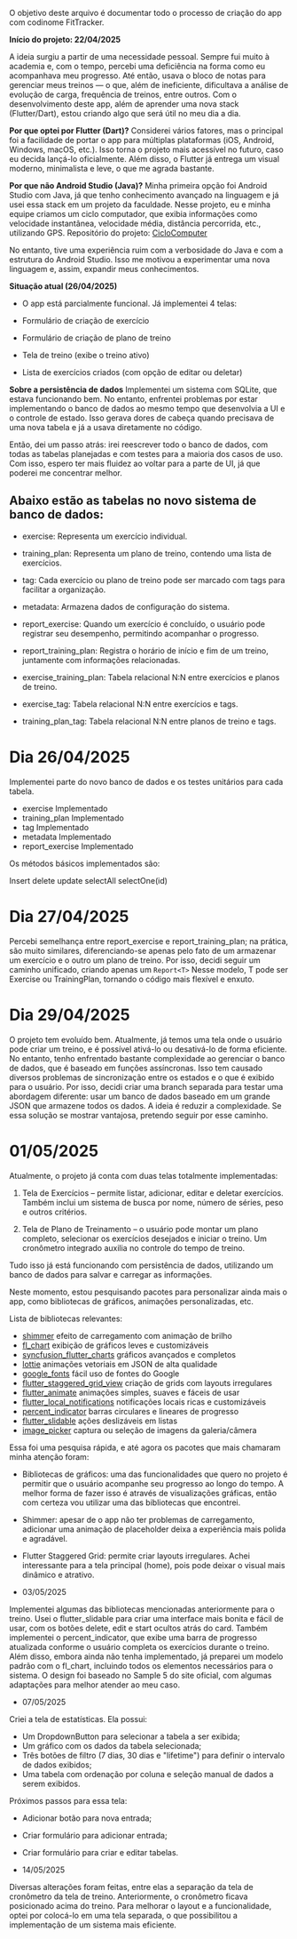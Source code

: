 O objetivo deste arquivo é documentar todo o processo de criação do app com codinome FitTracker.

**Início do projeto: 22/04/2025**

A ideia surgiu a partir de uma necessidade pessoal. Sempre fui muito à academia e, com o tempo, percebi uma deficiência na forma como eu acompanhava meu progresso. Até então, usava o bloco de notas para gerenciar meus treinos — o que, além de ineficiente, dificultava a análise de evolução de carga, frequência de treinos, entre outros. Com o desenvolvimento deste app, além de aprender uma nova stack (Flutter/Dart), estou criando algo que será útil no meu dia a dia.

**Por que optei por Flutter (Dart)?**
Considerei vários fatores, mas o principal foi a facilidade de portar o app para múltiplas plataformas (iOS, Android, Windows, macOS, etc.). Isso torna o projeto mais acessível no futuro, caso eu decida lançá-lo oficialmente. Além disso, o Flutter já entrega um visual moderno, minimalista e leve, o que me agrada bastante.

**Por que não Android Studio (Java)?**
Minha primeira opção foi Android Studio com Java, já que tenho conhecimento avançado na linguagem e já usei essa stack em um projeto da faculdade. Nesse projeto, eu e minha equipe criamos um ciclo computador, que exibia informações como velocidade instantânea, velocidade média, distância percorrida, etc., utilizando GPS.
Repositório do projeto: [CicloComputer](https://github.com/LucasKalil-Programador/CicloComputer)

No entanto, tive uma experiência ruim com a verbosidade do Java e com a estrutura do Android Studio. Isso me motivou a experimentar uma nova linguagem e, assim, expandir meus conhecimentos.

**Situação atual (26/04/2025)**
- O app está parcialmente funcional. Já implementei 4 telas:

- Formulário de criação de exercício

- Formulário de criação de plano de treino

- Tela de treino (exibe o treino ativo)

- Lista de exercícios criados (com opção de editar ou deletar)

**Sobre a persistência de dados**
Implementei um sistema com SQLite, que estava funcionando bem. No entanto, enfrentei problemas por estar implementando o banco de dados ao mesmo tempo que desenvolvia a UI e o controle de estado. Isso gerava dores de cabeça quando precisava de uma nova tabela e já a usava diretamente no código.

Então, dei um passo atrás: irei reescrever todo o banco de dados, com todas as tabelas planejadas e com testes para a maioria dos casos de uso. Com isso, espero ter mais fluidez ao voltar para a parte de UI, já que poderei me concentrar melhor.

## Abaixo estão as tabelas no novo sistema de banco de dados:

- exercise: Representa um exercício individual.

- training_plan: Representa um plano de treino, contendo uma lista de exercícios.

- tag: Cada exercício ou plano de treino pode ser marcado com tags para facilitar a organização.

- metadata: Armazena dados de configuração do sistema.

- report_exercise: Quando um exercício é concluído, o usuário pode registrar seu desempenho, permitindo acompanhar o progresso.

- report_training_plan: Registra o horário de início e fim de um treino, juntamente com informações relacionadas.

- exercise_training_plan: Tabela relacional N:N entre exercícios e planos de treino.

- exercise_tag: Tabela relacional N:N entre exercícios e tags.

- training_plan_tag: Tabela relacional N:N entre planos de treino e tags.

# Dia 26/04/2025

Implementei parte do novo banco de dados e os testes unitários para cada tabela.

- exercise        Implementado
- training_plan   Implementado
- tag             Implementado
- metadata        Implementado
- report_exercise Implementado

Os métodos básicos implementados são:

Insert
delete
update
selectAll
selectOne(id)

# Dia 27/04/2025

Percebi semelhança entre report_exercise e report_training_plan; na prática, são muito similares, diferenciando-se apenas pelo fato de um armazenar um exercício e o outro um plano de treino. Por isso, decidi seguir um caminho unificado, criando apenas um `Report<T>` Nesse modelo, T pode ser Exercise ou TrainingPlan, tornando o código mais flexível e enxuto.

# Dia 29/04/2025

O projeto tem evoluído bem. Atualmente, já temos uma tela onde o usuário pode criar um treino, e é possível ativá-lo ou desativá-lo de forma eficiente. No entanto, tenho enfrentado bastante complexidade ao gerenciar o banco de dados, que é baseado em funções assíncronas. Isso tem causado diversos problemas de sincronização entre os estados e o que é exibido para o usuário. Por isso, decidi criar uma branch separada para testar uma abordagem diferente: usar um banco de dados baseado em um grande JSON que armazene todos os dados. A ideia é reduzir a complexidade. Se essa solução se mostrar vantajosa, pretendo seguir por esse caminho.

# 01/05/2025
Atualmente, o projeto já conta com duas telas totalmente implementadas:

1. Tela de Exercícios – permite listar, adicionar, editar e deletar exercícios. Também inclui um sistema de busca por nome, número de séries, peso e outros critérios.

2. Tela de Plano de Treinamento – o usuário pode montar um plano completo, selecionar os exercícios desejados e iniciar o treino. Um cronômetro integrado auxilia no controle do tempo de treino.

Tudo isso já está funcionando com persistência de dados, utilizando um banco de dados para salvar e carregar as informações.

Neste momento, estou pesquisando pacotes para personalizar ainda mais o app, como bibliotecas de gráficos, animações personalizadas, etc.

Lista de bibliotecas relevantes:

- [shimmer](https://pub.dev/packages/shimmer) efeito de carregamento com animação de brilho 
- [fl_chart](https://pub.dev/packages/fl_chart) exibição de gráficos leves e customizáveis
- [syncfusion_flutter_charts](https://pub.dev/packages/syncfusion_flutter_charts) gráficos avançados e completos
- [lottie](https://pub.dev/packages/lottie) animações vetoriais em JSON de alta qualidade
- [google_fonts](https://pub.dev/packages/google_fonts) fácil uso de fontes do Google
- [flutter_staggered_grid_view](https://pub.dev/packages/flutter_staggered_grid_view) criação de grids com layouts irregulares
- [flutter_animate](https://pub.dev/packages/flutter_animate)  animações simples, suaves e fáceis de usar
- [flutter_local_notifications](https://pub.dev/packages/flutter_local_notifications) notificações locais ricas e customizáveis
- [percent_indicator](https://pub.dev/packages/percent_indicator) barras circulares e lineares de progresso
- [flutter_slidable](https://pub.dev/packages/flutter_slidable) ações deslizáveis em listas
- [image_picker](https://pub.dev/packages/image_picker) captura ou seleção de imagens da galeria/câmera

Essa foi uma pesquisa rápida, e até agora os pacotes que mais chamaram minha atenção foram:

- Bibliotecas de gráficos: uma das funcionalidades que quero no projeto é permitir que o usuário acompanhe seu progresso ao longo do tempo. A melhor forma de fazer isso é através de visualizações gráficas, então com certeza vou utilizar uma das bibliotecas que encontrei.

- Shimmer: apesar de o app não ter problemas de carregamento, adicionar uma animação de placeholder deixa a experiência mais polida e agradável.

- Flutter Staggered Grid: permite criar layouts irregulares. Achei interessante para a tela principal (home), pois pode deixar o visual mais dinâmico e atrativo.

- 03/05/2025

Implementei algumas das bibliotecas mencionadas anteriormente para o treino. Usei o flutter_slidable para criar uma interface mais bonita e fácil de usar, com os botões delete, edit e start ocultos atrás do card. Também implementei o percent_indicator, que exibe uma barra de progresso atualizada conforme o usuário completa os exercícios durante o treino. Além disso, embora ainda não tenha implementado, já preparei um modelo padrão com o fl_chart, incluindo todos os elementos necessários para o sistema. O design foi baseado no Sample 5 do site oficial, com algumas adaptações para melhor atender ao meu caso.

- 07/05/2025

Criei a tela de estatísticas. Ela possui:

- Um DropdownButton para selecionar a tabela a ser exibida;
- Um gráfico com os dados da tabela selecionada;
- Três botões de filtro (7 dias, 30 dias e "lifetime") para definir o intervalo de dados exibidos;
- Uma tabela com ordenação por coluna e seleção manual de dados a serem exibidos.

Próximos passos para essa tela:

- Adicionar botão para nova entrada;
- Criar formulário para adicionar entrada;
- Criar formulário para criar e editar tabelas.

- 14/05/2025

Diversas alterações foram feitas, entre elas a separação da tela de cronômetro da tela de treino. Anteriormente, o cronômetro ficava posicionado acima do treino. Para melhorar o layout e a funcionalidade, optei por colocá-lo em uma tela separada, o que possibilitou a implementação de um sistema mais eficiente.